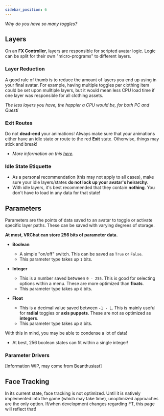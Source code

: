 ```yaml
---
sidebar_position: 6
---
```


*Why do you have so many toggles?*

## Layers

On an **FX Controller**, layers are responsible for scripted avatar logic. Logic can be split for their own "micro-programs" to different layers.

### Layer Reduction
A good rule of thumb is to reduce the amount of layers you end up using in your final avatar. For example, having multiple toggles per clothing item could be set upon mulltiple layers, but it would mean less CPU load time if one layer was responsible for all clothing assets.

*The less layers you have, the happier a CPU would be, for both PC and Quest!*

### Exit Routes
Do not **dead-end** your animations! Always make sure that your animations either have an idle state or route to the red **Exit** state. Otherwise, things may stick and break! 
- *More information on this [here](https://creators.vrchat.com/avatars/animator-parameters).*

### Idle State Etiquette
- As a personal recommendation (this may not apply to all cases), make sure your idle layers/states **do not lock up your avatar's heirarchy**. 
- With idle layers, it's best recommended that they contain **nothing**. You don't have to load in any data for that state!

## Parameters

Parameters are the points of data saved to an avatar to toggle or activate specific layer paths. These can be saved with varying degrees of storage.

**At most, VRChat can store 256 bits of parameter data.**

- **Boolean**
     - A simple "on/off" switch. This can be saved as `True` or `False`.
   - This parameter type takes up `1` bits.
- **Integer**
     - This is a number saved between `0 - 255`. This is good for selecting options within a menu. These are more optimized than **floats**.
   - This parameter type takes up `8` bits.

- **Float**
     - This is a decimal value saved between `-1 - 1`.  This is mainly useful for **radial** toggles or **axis puppets**. These are not as optimized as **integers**.
   - This parameter type takes up `8` bits.

With this in mind, you may be able to condense a lot of data!
- At best, 256 boolean states can fit within a single integer!

### Parameter Drivers
[Information WIP, may come from Beanthusiast]

## Face Tracking
In its current state, face tracking is not optimized. Until it is natively implemented into the game (which may take time), unoptimized approaches are the only option. If/when development changes regarding FT, this page will reflect that!